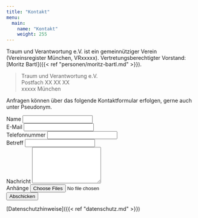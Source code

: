 ```yaml
---
title: "Kontakt"
menu:
  main:
    name: "Kontakt"
    weight: 255
---
```


Traum und Verantwortung e.V. ist ein gemeinnütziger Verein (Vereinsregister München, VRxxxxx). Vertretungsberechtigter Vorstand: [Moritz Bartl]({{< ref "personen/moritz-bartl.md" >}}).

> Traum und Verantwortung e.V.\
> Postfach XX XX XX\
> xxxxx München

Anfragen können über das folgende Kontaktformular erfolgen, gerne auch unter Pseudonym.

<form action="https://internet4.org/contact.php" method="post" enctype="multipart/form-data" id="ts_form_element_id" name="edit_submission_form">
<input type="hidden" id="form_tools_published_form_id" value="2">
<label for="name">Name</label>
<input type="text" name="name" value="" id="name">
<br/>
<label for="email">E-Mail</label>
<input type="text" name="email" value="" id="email">
<br/>
<label for="email">Telefonnummer</label>
<input type="text" name="phone" value="" id="phone">
<br/>
<label for="subject">Betreff</label>
<input type="text" name="subject" value="" id="subject">
<br/>
<label for="body_id">Nachricht</label>
<textarea name="body" id="body_id" rows="6"></textarea>
<br/>
<label for="attachments[]">Anhänge</label>
<input type="file" class="cf_file_upload_btn" name="attachments[]" multiple="multiple"> 
<input type="hidden" class="cf_file_field_id" value="6">
<br/>
<input type="submit" name="form_tools_continue" value="Abschicken" id="submit">
</form>

[Datenschutzhinweise]({{< ref "datenschutz.md" >}})